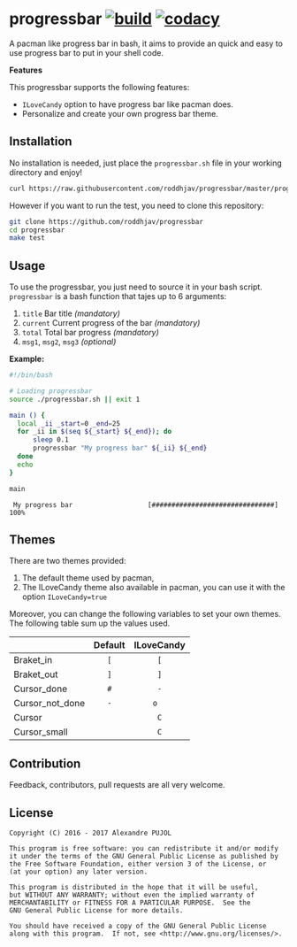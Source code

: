 # progressbar [![build][build-img]][build-url] [![codacy][codac-img]][codac-url]

A pacman like progress bar in bash, it  aims to provide an quick and easy to use
progress bar to put in your shell code.

<!-- TODO:
 - Complete examples script: from the simpliest to the more complex using external  bash enviterator as increment. Also do an example script that look like pacman
 - Create a small static website (with hugo) in https://pujol.gitlab.io/progressbar -->


**Features**

This progressbar supports the following features:
* `ILoveCandy` option to have progress bar like pacman does.
* Personalize and create your own progress bar theme.


## Installation

No installation is needed, just place the `progressbar.sh` file in your working
directory and enjoy!
```sh
curl https://raw.githubusercontent.com/roddhjav/progressbar/master/progressbar.sh > progressbar.sh
```

However if you want to run the test, you need to clone this repository:
```sh
git clone https://github.com/roddhjav/progressbar
cd progressbar
make test
```

## Usage
To use the progressbar, you just need to source it in your bash script. `progressbar` is a bash function that tajes up to 6 arguments:

1. `title` Bar title *(mandatory)*
2. `current` Current progress of the bar *(mandatory)*
3. `total` Total bar progress *(mandatory)*
4. `msg1`, `msg2`, `msg3` *(optional)*

**Example:**
```sh
#!/bin/bash

# Loading progressbar
source ./progressbar.sh || exit 1

main () {
  local _ii _start=0 _end=25
  for _ii in $(seq ${_start} ${_end}); do
      sleep 0.1
      progressbar "My progress bar" ${_ii} ${_end}
  done
  echo
}

main
```
```
 My progress bar                   [###############################] 100%
```


## Themes

There are two themes provided:
1. The default theme used by pacman,
2. The ILoveCandy theme also available in pacman, you can use it with the option `ILoveCandy=true`

Moreover, you can change the following variables to set your own themes. The following table sum up the values used.

|                 | Default | ILoveCandy |
|-----------------|:-------:|:----------:|
| Braket_in       |   `[`   |     `[`    |
| Braket_out      |   `]`   |     `]`    |
| Cursor_done     |   `#`   |     `-`    |
| Cursor_not_done |   `-`   |    `o  `   |
| Cursor          |         |     `C`    |
| Cursor_small    |         |     `C`    |


## Contribution
Feedback, contributors, pull requests are all very welcome.


## License

    Copyright (C) 2016 - 2017 Alexandre PUJOL

    This program is free software: you can redistribute it and/or modify
    it under the terms of the GNU General Public License as published by
    the Free Software Foundation, either version 3 of the License, or
    (at your option) any later version.

    This program is distributed in the hope that it will be useful,
    but WITHOUT ANY WARRANTY; without even the implied warranty of
    MERCHANTABILITY or FITNESS FOR A PARTICULAR PURPOSE.  See the
    GNU General Public License for more details.

    You should have received a copy of the GNU General Public License
    along with this program.  If not, see <http://www.gnu.org/licenses/>.

[build-img]: https://travis-ci.org/roddhjav/progressbar.svg?branch=master
[build-url]: https://travis-ci.org/roddhjav/progressbar
[codac-img]: https://api.codacy.com/project/badge/Grade/180ac4623768488d9763211c2bc6128f
[codac-url]: https://www.codacy.com/app/roddhjav/progressbar
